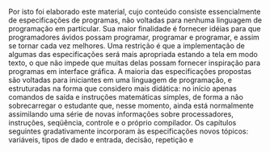 Por isto foi elaborado este material, cujo conteúdo consiste essencialmente de especificações de programas, não voltadas para nenhuma linguagem de programação em particular. Sua maior finalidade é fornecer
idéias para que programadores ávidos possam programar, programar e programar, e assim se tornar cada vez melhores. Uma restrição é que a implementação de algumas das especificações será mais apropriada estando a tela
em modo texto, o que não impede que muitas delas possam fornecer inspiração para programas em interface gráfica. A maioria das especificações propostas são voltadas para iniciantes em uma linguagem de programação, e
estruturadas na forma que considero mais didática: no início apenas comandos de saída e instruções matemáticas
simples, de forma a não sobrecarregar o estudante que, nesse momento, ainda está normalmente assimilando uma
série de novas informações sobre processadores, instruções, seqüência, controle e o próprio compilador. Os capítulos seguintes gradativamente incorporam às especificações novos tópicos: variáveis, tipos de dado e entrada, decisão, repetição e 